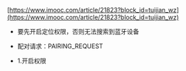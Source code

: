 

[https://www.imooc.com/article/21823?block_id=tuijian_wz](https://www.imooc.com/article/21823?block_id=tuijian_wz)

* 要先开启定位权限，否则无法搜索到蓝牙设备
* 配对请求：PAIRING_REQUEST

* 1.开启权限
